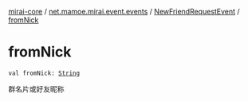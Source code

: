 [mirai-core](../../index.md) / [net.mamoe.mirai.event.events](../index.md) / [NewFriendRequestEvent](index.md) / [fromNick](./from-nick.md)

# fromNick

`val fromNick: `[`String`](https://kotlinlang.org/api/latest/jvm/stdlib/kotlin/-string/index.html)

群名片或好友昵称

